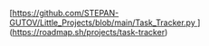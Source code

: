 [[https://github.com/STEPAN-GUTOV/Little_Projects/blob/main/Task_Tracker.py
](https://roadmap.sh/projects/task-tracker)](https://roadmap.sh/projects/task-tracker)
